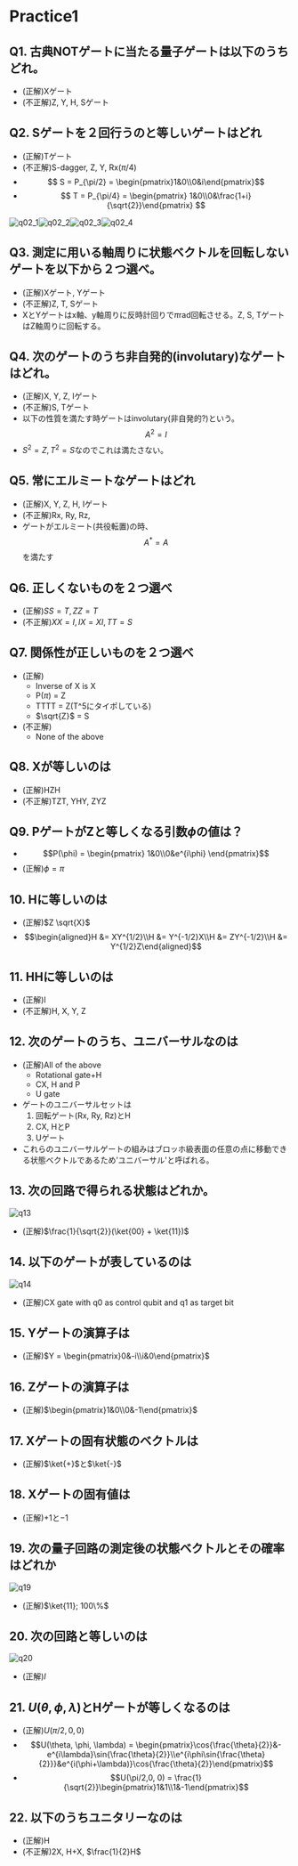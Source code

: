 # Practice1

## Q1. 古典NOTゲートに当たる量子ゲートは以下のうちどれ。

- (正解)Xゲート
- (不正解)Z, Y, H, Sゲート

## Q2. Sゲートを２回行うのと等しいゲートはどれ

- (正解)Tゲート
- (不正解)S-dagger, Z, Y, Rx($\pi$/4)
- $$ S = P_{\pi/2} = \begin{pmatrix}1&0\\0&i\end{pmatrix}$$
- $$ T = P_{\pi/4} = \begin{pmatrix} 1&0\\0&\frac{1+i}{\sqrt{2}}\end{pmatrix} $$

![q02_1](./pic/q02_1.png)![q02_2](./pic/q02_2.png)![q02_3](./pic/q02_3.png)![q02_4](./pic/q02_4.png)

## Q3. 測定に用いる軸周りに状態ベクトルを回転しないゲートを以下から２つ選べ。

- (正解)Xゲート, Yゲート
- (不正解)Z, T, Sゲート
- XとYゲートはx軸、y軸周りに反時計回りで$\pi$rad回転させる。Z, S, TゲートはZ軸周りに回転する。

## Q4. 次のゲートのうち非自発的(involutary)なゲートはどれ。

- (正解)X, Y, Z, Iゲート
- (不正解)S, Tゲート
- 以下の性質を満たす時ゲートはinvolutary(非自発的?)という。$$A^2 = I$$
- $S^2 = Z, T^2 = S$なのでこれは満たさない。

## Q5. 常にエルミートなゲートはどれ

- (正解)X, Y, Z, H, Iゲート
- (不正解)Rx, Ry, Rz, 
- ゲートがエルミート(共役転置)の時、$$A^* = A$$を満たす

## Q6. 正しくないものを２つ選べ

- (正解)$SS = T, ZZ = T$
- (不正解)$XX = I, IX = XI, TT = S$

## Q7. 関係性が正しいものを２つ選べ

- (正解)
  - Inverse of X is X
  - P($\pi$) = Z
  - TTTT = Z(T^5にタイポしている)
  - $\sqrt{Z}$ = S
- (不正解)
  - None of the above

## Q8. Xが等しいのは

- (正解)HZH
- (不正解)TZT, YHY, ZYZ

## Q9. PゲートがZと等しくなる引数$\phi$の値は？

- $$P(\phi) = \begin{pmatrix} 1&0\\0&e^{i\phi} \end{pmatrix}$$
- (正解)$\phi = \pi$

## 10. Hに等しいのは

- (正解)$Z \sqrt{X}$
- $$\begin{aligned}H &= XY^{1/2}\\H &= Y^{-1/2}X\\H &= ZY^{-1/2}\\H &= Y^{1/2}Z\end{aligned}$$

## 11. HHに等しいのは

- (正解)I
- (不正解)H, X, Y, Z

## 12. 次のゲートのうち、ユニバーサルなのは

- (正解)All of the above
  - Rotational gate+H
  - CX, H and P
  - U gate
- ゲートのユニバーサルセットは
  1. 回転ゲート(Rx, Ry, Rz)とH
  2. CX, HとP
  3. Uゲート
- これらのユニバーサルゲートの組みはブロッホ級表面の任意の点に移動できる状態ベクトルであるため'ユニバーサル'と呼ばれる。

## 13. 次の回路で得られる状態はどれか。

![q13](./pic/q13.png)

- (正解)$\frac{1}{\sqrt{2}}(\ket{00} + \ket{11})$

## 14. 以下のゲートが表しているのは

![q14](./pic/q14.png)

- (正解)CX gate with q0 as control qubit and q1 as target bit

## 15. Yゲートの演算子は

- (正解)$Y = \begin{pmatrix}0&-i\\i&0\end{pmatrix}$

## 16. Zゲートの演算子は

- (正解)$\begin{pmatrix}1&0\\0&-1\end{pmatrix}$

## 17. Xゲートの固有状態のベクトルは

- (正解)$\ket{+}$と$\ket{-}$

## 18. Xゲートの固有値は

- (正解)$+1$と$-1$

## 19. 次の量子回路の測定後の状態ベクトルとその確率はどれか

![q19](./pic/q19.png)

- (正解)$\ket{11}; 100\%$

## 20. 次の回路と等しいのは

![q20](./pic/q20.png)

- (正解)$I$

## 21. $U(\theta, \phi, \lambda)$とHゲートが等しくなるのは

- (正解)$U(\pi/2,  0, 0)$
- $$U(\theta, \phi, \lambda) = \begin{pmatrix}\cos{\frac{\theta}{2}}&-e^{i\lambda}\sin{\frac{\theta}{2}}\\e^{i\phi\sin{\frac{\theta}{2}}}&e^{i(\phi+\lambda)}\cos{\frac{\theta}{2}}\end{pmatrix}$$
- $$U(\pi/2,0, 0) = \frac{1}{\sqrt{2}}\begin{pmatrix}1&1\\1&-1\end{pmatrix}$$

## 22. 以下のうちユニタリーなのは

- (正解)H
- (不正解)2X, H+X, $\frac{1}{2}H$